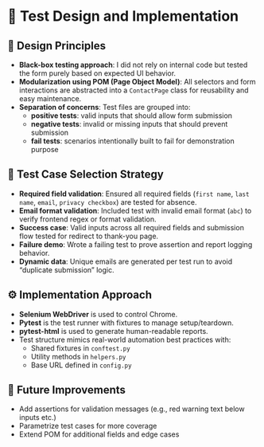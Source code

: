 # 🧪 Test Design and Implementation

## 🎯 Design Principles

- **Black-box testing approach**: I did not rely on internal code but tested the form purely based on expected UI behavior.
- **Modularization using POM (Page Object Model)**: All selectors and form interactions are abstracted into a `ContactPage` class for reusability and easy maintenance.
- **Separation of concerns**: Test files are grouped into:
  - **positive tests**: valid inputs that should allow form submission
  - **negative tests**: invalid or missing inputs that should prevent submission
  - **fail tests**: scenarios intentionally built to fail for demonstration purpose

## 🧠 Test Case Selection Strategy

- **Required field validation**: Ensured all required fields (`first name`, `last name`, `email`, `privacy checkbox`) are tested for absence.
- **Email format validation**: Included test with invalid email format (`abc`) to verify frontend regex or format validation.
- **Success case**: Valid inputs across all required fields and submission flow tested for redirect to thank-you page.
- **Failure demo**: Wrote a failing test to prove assertion and report logging behavior.
- **Dynamic data**: Unique emails are generated per test run to avoid “duplicate submission” logic.

## ⚙️ Implementation Approach

- **Selenium WebDriver** is used to control Chrome.
- **Pytest** is the test runner with fixtures to manage setup/teardown.
- **pytest-html** is used to generate human-readable reports.
- Test structure mimics real-world automation best practices with:
  - Shared fixtures in `conftest.py`
  - Utility methods in `helpers.py`
  - Base URL defined in `config.py`

## 📌 Future Improvements

- Add assertions for validation messages (e.g., red warning text below inputs etc.)
- Parametrize test cases for more coverage
- Extend POM for additional fields and edge cases

